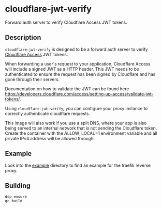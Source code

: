 # cloudflare-jwt-verify

Forward auth server to verify Cloudflare Access JWT tokens.

## Description

`cloudflare-jwt-verify` is designed to be a forward auth server to verify
[Cloudflare Access](https://www.cloudflare.com/products/cloudflare-access/)
JWT tokens.

When forwarding a user's request to your application, Cloudflare Access will include a signed JWT as a HTTP header.
This JWT needs to be authenticated to ensure the request has been signed by Cloudflare and has gone through their servers.

Documentation on how to validate the JWT can be found here
https://developers.cloudflare.com/access/setting-up-access/validate-jwt-tokens/.

Using `cloudflare-jwt-verify`, you can configure your proxy instance to correctly authenticate cloudflare requests.

This image will also work if you use a split DNS, where your app is also being served to an internal network
that is not sending the Cloudflare token. Create the container with the ALLOW_LOCAL=1 environment variable and all
private IPv4 address will be allowed through.

## Example

Look into the [example](example/) directory to find an example for the traefik reverse proxy.

## Building

    dep ensure
    go build
